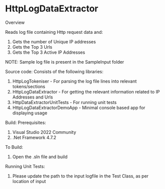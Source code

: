 # HttpLogDataExtractor

Overview

Reads log file containing Http request data and:
1. Gets the number of Unique IP addresses
2. Gets the Top 3 Urls
3. Gets the Top 3 Active IP Addresses

NOTE: Sample log file is present in the SampleInput folder

Source code:
Consists of the following libraries:
1. HttpLogTokeniser - For parsing the log file lines into relevant tokens/sections
2. HttpLogDataExtractor - For getting the relevant information related to IP Addresses and Urls
3. HttpDataExtractorUnitTests - For running unit tests
4. HttpLogDataExtractorDemoApp - Minimal console based app for displaying usage

Build:
Prerequisites:
1. Visual Studio 2022 Community
2. .Net Framework 4.7.2

To Build:
1. Open the .sln file and build

Running Unit Tests:
1. Please update the path to the input logfile in the Test Class, as per location of input


